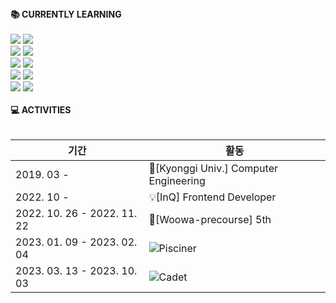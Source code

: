   <div>
      <div><b>📚 CURRENTLY LEARNING</b></div><br/>
      <div>
        <img src="https://img.shields.io/badge/JavaScript-F7DF1E?style=flat-square&logo=javascript&logoColor=black"/>
        <img src="https://img.shields.io/badge/TypeScript-3178C6?style=flat-square&logo=typescript&logoColor=black"/>
        <br/>
        <img src="https://img.shields.io/badge/React-61DAFB?style=flat-square&logo=react&logoColor=black"/>
        <img src="https://img.shields.io/badge/Redux_Toolkit-764ABC?style=flat-square&logo=redux&logoColor=black"/>
        <br/>
        <img src="https://img.shields.io/badge/React_Query-FF4154?style=flat-square&logo=reactquery&logoColor=black"/>
        <img src="https://img.shields.io/badge/Recoil-3578E5?style=flat-square&logo=recoil&logoColor=black"/>
        <br/>
        <img src="https://img.shields.io/badge/CSS3-31572B6?style=flat-square&logo=css3&logoColor=black"/>
        <img src="https://img.shields.io/badge/Tailwind_CSS-06B6D4?style=flat-square&logo=tailwindcss&logoColor=black"/>
        <br/>
        <img src="https://img.shields.io/badge/HTML5-E34F26?style=flat-square&logo=html5&logoColor=black"/>
        <img src="https://img.shields.io/badge/C99-A8B9CC?style=flat-square&logo=c&logoColor=black"/>
      </div>
  </div><br/>

  <div><b>💻 ACTIVITIES</b></div><br/>
  
  |기간|활동|
  |---|---|
  |2019. 03 - |🏫[Kyonggi Univ.] Computer Engineering|
  |2022. 10 - |💡[InQ] Frontend Developer|
  |2022. 10. 26 - 2022. 11. 22|🌱[Woowa-precourse] 5th|
  |2023. 01. 09 - 2023. 02. 04| <img src="https://img.shields.io/badge/42SEOUL-000000?style=flat-square&logo=42&logoColor=white"/>Pisciner|
  |2023. 03. 13 - 2023. 10. 03|<img src="https://img.shields.io/badge/42SEOUL-000000?style=flat-square&logo=42&logoColor=white"/>Cadet|
